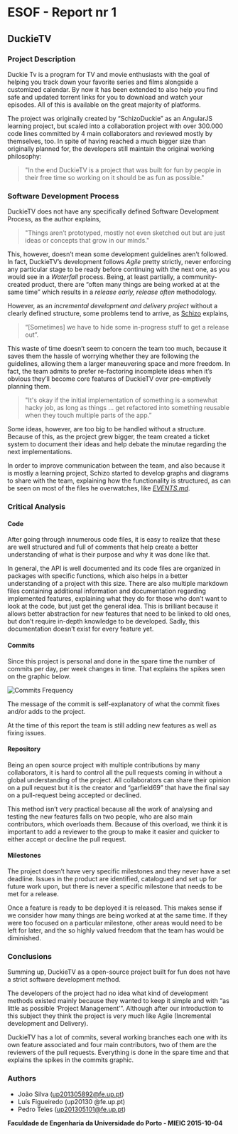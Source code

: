 # ESOF - Report nr 1

## DuckieTV

### Project Description

Duckie Tv is a program for TV and movie enthusiasts with the goal of helping you track down your favorite series and films alongside a customized calendar. By now it has been extended to also help you find safe and updated torrent links for you to download and watch your episodes. All of this is available on the great majority of platforms.

The project was originally created by “SchizoDuckie” as an AngularJS learning project, but scaled into a collaboration project with over 300.000 code lines committed by 4 main collaborators and reviewed mostly by themselves, too. In spite of having reached a much bigger size than originally planned for, the developers still maintain the original working philosophy: 

> "In the end DuckieTV is a project that was built for fun by people in their free time so working on it should be as fun as possible."


### Software Development Process

DuckieTV does not have any specifically defined Software Development Process, as the author explains,

> "Things aren’t prototyped, mostly not even sketched out but are just ideas or concepts that grow in our minds."

This, however, doesn’t mean some development guidelines aren’t followed. In fact, DuckieTV’s development follows *Agile* pretty strictly, never enforcing any particular stage to be ready before continuing with the next one, as you would see in a *Waterfall* process. Being, at least partially, a community-created product, there are “often many things are being worked at at the same time” which results in a *release early, release often* methodology. 

However, as an *incremental development and delivery project* without a clearly defined structure, some problems tend to arrive, as [Schizo](https://github.com/SchizoDuckie) explains,

> “[Sometimes] we have to hide some in-progress stuff to get a release out”.

This waste of time doesn’t seem to concern the team too much, because it saves them the hassle of worrying whether they are following the guidelines, allowing them a larger maneuvering space and more freedom. In fact, the team admits to prefer re-factoring incomplete ideas when it’s obvious they’ll become core features of DuckieTV over pre-emptively planning them.

> "It's okay if the initial implementation of something is a somewhat hacky job, as long as things … get refactored into something reusable when they touch multiple parts of the app.”

Some ideas, however, are too big to be handled without a structure. Because of this, as the project grew bigger, the team created a ticket system to document their ideas and help debate the minutae regarding the next implementations. 

In order to improve communication between the team, and also because it is mostly a learning project, Schizo started to develop graphs and diagrams to share with the team, explaining how the functionality is structured, as can be seen on most of the files he overwatches, like [*EVENTS.md*](https://github.com/SchizoDuckie/DuckieTV/blob/angular/EVENTS.md).

### Critical Analysis

#### Code

After going through innumerous code  files, it is easy to realize that these are well structured and full of comments that help create a better understanding of what is their purpose and why it was done like that.

In general, the API is well documented and its code files are organized in packages with specific functions, which also helps in a better understanding of a project with this size.
There are also multiple markdown files containing additional information and documentation regarding implemented features, explaining what they do for those who don’t want to look at the code, but just get the general idea. This is brilliant because it allows better abstraction for new features that need to be linked to old ones, but don’t require in-depth knowledge to be developed. Sadly, this documentation doesn’t exist for every feature yet.

#### Commits

Since this project is personal and done in the spare time the number of commits per day, per week changes in time. That explains the spikes seen on the graphic below.

![Commits Frequency](http://i.imgur.com/3MAT5Jv.png)
        
The message of the commit is self-explanatory of what the commit fixes and/or adds to the project.

At the time of this report the team is still adding new features as well as fixing issues.


#### Repository
Being an open source project with multiple contributions by many collaborators, it is hard to control all the pull requests coming in without a global understanding of the project. All collaborators can share their opinion on a pull request but it is the creator and “garfield69” that have the final say on a pull-request being accepted or declined. 

This method isn’t very practical because all the work of analysing and testing the new features falls on two people, who are also main contributors, which overloads them. Because of this overload, we think it is important to add a reviewer to the group to make it easier and quicker to either accept or decline the pull request.


#### Milestones
The project doesn’t have very specific milestones and they never have a set deadline. Issues in the product are identified, catalogued and set up for future work upon, but there is never a specific milestone that needs to be met for a release. 

Once a feature is ready to be deployed it is released. This makes sense if we consider how many things are being worked at at the same time. If they were too focused on a particular milestone, other areas would need to be left for later, and the so highly valued freedom that the team has would be diminished.


### Conclusions
Summing up, DuckieTV as a open-source project built for fun does not have a strict software development method.

The developers of the project had no idea what kind of development methods existed mainly because they wanted to keep it simple and with “as little as possible ‘Project Management’”. Although after our introduction to this subject they think the project is very much like Agile (Incremental development and Delivery).

DuckieTV has a lot of commits, several working branches each one with its own feature associated and four main contributors, two of them are the reviewers of the pull requests. Everything is done in the spare time and that explains the spikes in the commits graphic.


### Authors
* João Silva (up201305892@fe.up.pt)
* Luís Figueiredo (up20130 @fe.up.pt)
* Pedro Teles (up201305101@fe.up.pt)

**Faculdade de Engenharia da Universidade do Porto - MIEIC                 2015-10-04**
